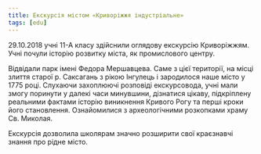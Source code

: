 ```yaml
---
title: Екскурсія містом «Криворіжжя індустріальне»
tags: [edu]
---
```


29.10.2018 учні 11-А класу здійснили оглядову екскурсію Криворіжжям. Учні почули історію розвитку міста, як промислового центру.

Відвідали парк імені Федора Мершавцева. Саме з цієї території, на місці злиття старої р. Саксагань з рікою Інгулець і зародилося наше місто у 1775 році. Слухаючи захоплюючі розповіді екскурсовода, учні мали змогу поринути у далекі часи минувшини, дізнатися цікаву, підкріплену реальними фактами історію виникнення Кривого Рогу та перші кроки його становлення. Ознайомилися з археологічними розкопками храму Св. Миколая.

Екскурсія дозволила школярам значно розширити свої краєзнавчі знання про рідне місто.

<slideshow id="72157672956391477"></slideshow>
